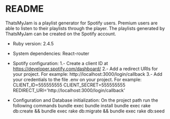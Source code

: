 # README

ThatsMyJam is a playlist generator for Spotify users. Premium users are able to listen to their playlists through the player. The playlists generated by ThatsMyJam can be created on the Spotify account.

* Ruby version: 2.4.5

* System dependencies: React-router

* Spotify configuration:
1.- Create a client ID at https://developer.spotify.com/dashboard/
2.- Add a redirect URIs for your project. For example: http://localhost:3000/login/callback
3.- Add your credentials to the file .env on your project. For example:
CLIENT_ID=555555555
CLIENT_SECRET=555555555
REDIRECT_URI='http://localhost:3000/login/callback'

* Configuration and Database initialization:
On the project path run the following commands
bundle exec bundle install
bundle exec rake db:create && bundle exec rake db:migrate && bundle exec rake db:seed
